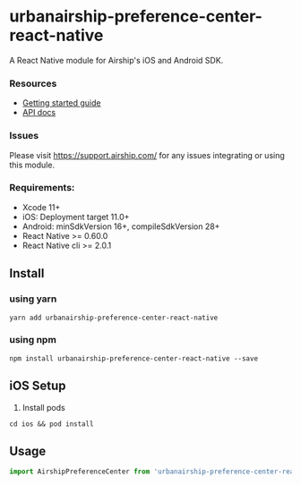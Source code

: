 # urbanairship-preference-center-react-native

A React Native module for Airship's iOS and Android SDK.

### Resources

* [Getting started guide](http://docs.airship.com/platform/react-native/)
* [API docs](http://docs.airship.com/reference/libraries/react-native/latest/index.html)

### Issues

Please visit https://support.airship.com/ for any issues integrating or using this module.

### Requirements:
 - Xcode 11+
 - iOS: Deployment target 11.0+
 - Android: minSdkVersion 16+, compileSdkVersion 28+
 - React Native >= 0.60.0
 - React Native cli >= 2.0.1

## Install

### using yarn
```
yarn add urbanairship-preference-center-react-native
```

### using npm
```
npm install urbanairship-preference-center-react-native --save
```

## iOS Setup

1) Install pods
```
cd ios && pod install
```


## Usage
```javascript
import AirshipPreferenceCenter from 'urbanairship-preference-center-react-native';
```
